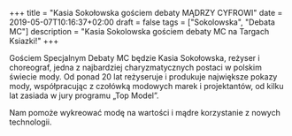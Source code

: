 +++
title = "Kasia Sokołowska gościem debaty MĄDRZY CYFROWI"
date = 2019-05-07T10:16:37+02:00
draft = false
tags = ["Sokolowska", "Debata MC"]
description = "Kasia Sokolowska gościem debaty MC na Targach Ksiazki!"
+++

Gościem Specjalnym Debaty MC będzie Kasia Sokołowska, reżyser i choreograf,
jedna z najbardziej charyzmatycznych postaci w polskim świecie mody. Od ponad
20 lat reżyseruje i produkuje największe pokazy mody, współpracując z czołówką
modowych marek i projektantów, od kilku lat zasiada w jury programu „Top
Model”.

Nam pomoże wykreować modę na wartości i mądre korzystanie z nowych
technologii.
